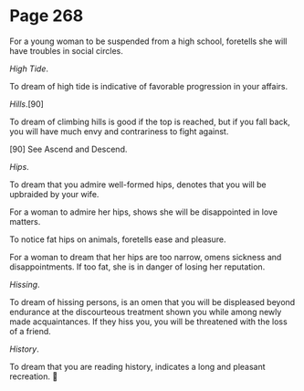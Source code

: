 # Page 268
For a young woman to be suspended from a high school,
foretells she will have troubles in social circles.


_High Tide_.


To dream of high tide is indicative of favorable progression
in your affairs.


_Hills_.[90]


To dream of climbing hills is good if the top is reached,
but if you fall back, you will have much envy and contrariness
to fight against.



[90] See Ascend and Descend.


_Hips_.


To dream that you admire well-formed hips, denotes that you
will be upbraided by your wife.


For a woman to admire her hips, shows she will be disappointed
in love matters.


To notice fat hips on animals, foretells ease and pleasure.


For a woman to dream that her hips are too narrow, omens sickness
and disappointments. If too fat, she is in danger of losing her reputation.


_Hissing_.


To dream of hissing persons, is an omen that you will be
displeased beyond endurance at the discourteous treatment shown
you while among newly made acquaintances. If they hiss you,
you will be threatened with the loss of a friend.


_History_.


To dream that you are reading history, indicates a long
and pleasant recreation.

